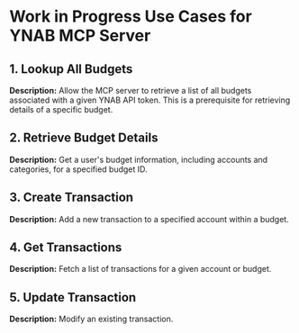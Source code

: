 # Work in Progress Use Cases for YNAB MCP Server

## 1. Lookup All Budgets

**Description:** Allow the MCP server to retrieve a list of all budgets associated with a given YNAB API token. This is
a prerequisite for retrieving details of a specific budget.

## 2. Retrieve Budget Details

**Description:** Get a user's budget information, including accounts and categories, for a specified budget ID.

## 3. Create Transaction

**Description:** Add a new transaction to a specified account within a budget.

## 4. Get Transactions

**Description:** Fetch a list of transactions for a given account or budget.

## 5. Update Transaction

**Description:** Modify an existing transaction.
